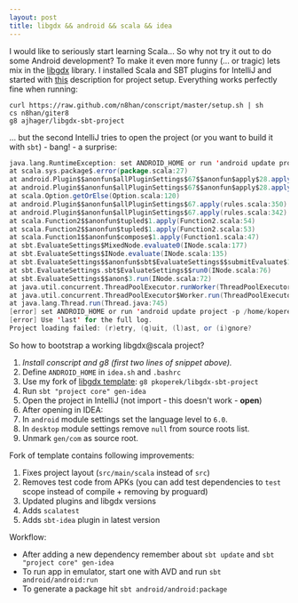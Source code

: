 ```yaml
---
layout: post
title: libgdx && android && scala && idea
---
```


I would like to seriously start learning Scala... So why not try it out to do some Android development? To make it even more funny (... or tragic) lets mix in the [libgdx][2] library. I installed Scala and SBT plugins for IntelliJ and started with [this][1] description for project setup. Everything works perfectly fine when running:

```
curl https://raw.github.com/n8han/conscript/master/setup.sh | sh
cs n8han/giter8
g8 ajhager/libgdx-sbt-project
```

... but the second IntelliJ tries to open the project (or you want to build it with `sbt`) - bang! - a surprise:

```scala
java.lang.RuntimeException: set ANDROID_HOME or run 'android update project -p /home/user/Projects/colors/android'
at scala.sys.package$.error(package.scala:27)
at android.Plugin$$anonfun$allPluginSettings$67$$anonfun$apply$28.apply(rules.scala:350)
at android.Plugin$$anonfun$allPluginSettings$67$$anonfun$apply$28.apply(rules.scala:350)
at scala.Option.getOrElse(Option.scala:120)
at android.Plugin$$anonfun$allPluginSettings$67.apply(rules.scala:350)
at android.Plugin$$anonfun$allPluginSettings$67.apply(rules.scala:342)
at scala.Function2$$anonfun$tupled$1.apply(Function2.scala:54)
at scala.Function2$$anonfun$tupled$1.apply(Function2.scala:53)
at scala.Function1$$anonfun$compose$1.apply(Function1.scala:47)
at sbt.EvaluateSettings$MixedNode.evaluate0(INode.scala:177)
at sbt.EvaluateSettings$INode.evaluate(INode.scala:135)
at sbt.EvaluateSettings$$anonfun$sbt$EvaluateSettings$$submitEvaluate$1.apply$mcV$sp(INode.scala:67)
at sbt.EvaluateSettings.sbt$EvaluateSettings$$run0(INode.scala:76)
at sbt.EvaluateSettings$$anon$3.run(INode.scala:72)
at java.util.concurrent.ThreadPoolExecutor.runWorker(ThreadPoolExecutor.java:1145)
at java.util.concurrent.ThreadPoolExecutor$Worker.run(ThreadPoolExecutor.java:615)
at java.lang.Thread.run(Thread.java:745)
[error] set ANDROID_HOME or run 'android update project -p /home/koperek/Projects/colors/android'
[error] Use 'last' for the full log.
Project loading failed: (r)etry, (q)uit, (l)ast, or (i)gnore? 
```

So how to bootstrap a working libgdx@scala project?

1.  *Install conscript and g8 (first two lines of snippet above).*
2.  Define `ANDROID_HOME` in `idea.sh` and `.bashrc`
3.  Use my fork of [libgdx template][3]: `g8 pkoperek/libgdx-sbt-project`
4.  Run `sbt "project core" gen-idea`
5.  Open the project in IntelliJ (not import - this doesn't work - **open**)
6.  After opening in IDEA:
 1.  In `android` module settings set the language level to `6.0`.
 2.  In `desktop` module settings remove `null` from source roots list.
 3.  Unmark `gen/com` as source root.

Fork of template contains following improvements:

1.  Fixes project layout (`src/main/scala` instead of `src`)
2.  Removes test code from APKs (you can add test dependencies to `test` scope instead of compile + removing by proguard)
3.  Updated plugins and libgdx versions
4.  Adds `scalatest`
5.  Adds `sbt-idea` plugin in latest version

Workflow:

*  After adding a new dependency remember about `sbt update` and `sbt "project core" gen-idea`
*  To run app in emulator, start one with AVD and run `sbt android/android:run`
*  To generate a package hit `sbt android/android:package`

[1]: http://raintomorrow.cc/post/70000607238/develop-games-in-scala-with-libgdx-getting-started
[2]: http://libgdx.badlogicgames.com 
[3]: https://github.com/ajhager/libgdx-sbt-project.g8/wiki/IDE-Plugins
